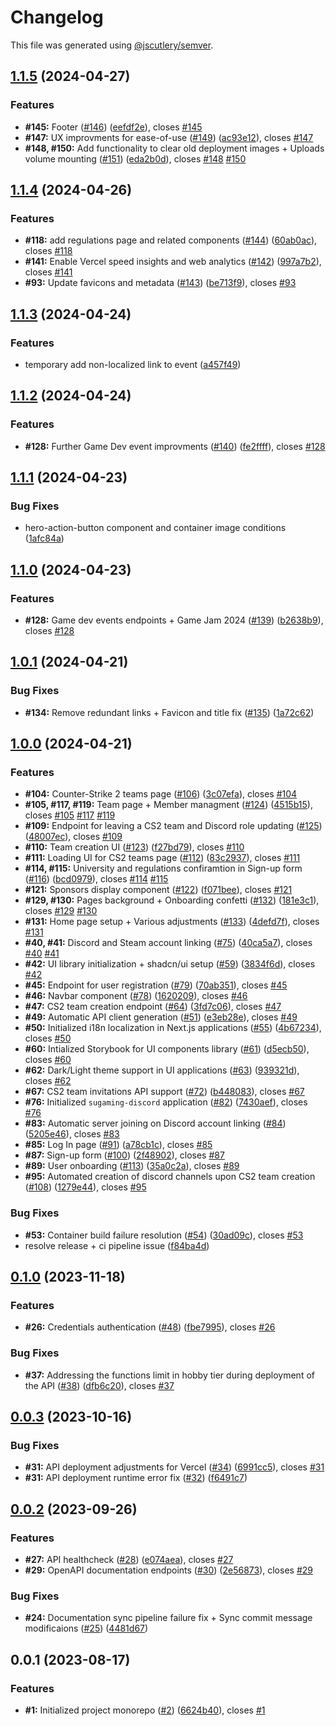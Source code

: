# Changelog

This file was generated using [@jscutlery/semver](https://github.com/jscutlery/semver).

## [1.1.5](https://github.com/fss-fmi/sugaming/compare/v1.1.4...v1.1.5) (2024-04-27)

### Features

- **#145:** Footer ([#146](https://github.com/fss-fmi/sugaming/issues/146)) ([eefdf2e](https://github.com/fss-fmi/sugaming/commit/eefdf2e636da53d949ad2cad57430791e64ae2fc)), closes [#145](https://github.com/fss-fmi/sugaming/issues/145)
- **#147:** UX improvments for ease-of-use ([#149](https://github.com/fss-fmi/sugaming/issues/149)) ([ac93e12](https://github.com/fss-fmi/sugaming/commit/ac93e1230dfc208a5913c5722109ec38e5f6fc2a)), closes [#147](https://github.com/fss-fmi/sugaming/issues/147)
- **#148, #150:** Add functionality to clear old deployment images + Uploads volume mounting ([#151](https://github.com/fss-fmi/sugaming/issues/151)) ([eda2b0d](https://github.com/fss-fmi/sugaming/commit/eda2b0d8fc7d077fb971cc2fcafc2deede902956)), closes [#148](https://github.com/fss-fmi/sugaming/issues/148) [#150](https://github.com/fss-fmi/sugaming/issues/150)

## [1.1.4](https://github.com/fss-fmi/sugaming/compare/v1.1.3...v1.1.4) (2024-04-26)

### Features

- **#118:** add regulations page and related components ([#144](https://github.com/fss-fmi/sugaming/issues/144)) ([60ab0ac](https://github.com/fss-fmi/sugaming/commit/60ab0ac8e5f1707617624bbe4535a89f133dd844)), closes [#118](https://github.com/fss-fmi/sugaming/issues/118)
- **#141:** Enable Vercel speed insights and web analytics ([#142](https://github.com/fss-fmi/sugaming/issues/142)) ([997a7b2](https://github.com/fss-fmi/sugaming/commit/997a7b2766b44f00f1ba56b626cef355f39fe799)), closes [#141](https://github.com/fss-fmi/sugaming/issues/141)
- **#93:** Update favicons and metadata ([#143](https://github.com/fss-fmi/sugaming/issues/143)) ([be713f9](https://github.com/fss-fmi/sugaming/commit/be713f9886f92c96de090125d7d89590e38a6055)), closes [#93](https://github.com/fss-fmi/sugaming/issues/93)

## [1.1.3](https://github.com/fss-fmi/sugaming/compare/v1.1.2...v1.1.3) (2024-04-24)

### Features

- temporary add non-localized link to event ([a457f49](https://github.com/fss-fmi/sugaming/commit/a457f493ecf05acf9f266c903d914cb36ee04573))

## [1.1.2](https://github.com/fss-fmi/sugaming/compare/v1.1.1...v1.1.2) (2024-04-24)

### Features

- **#128:** Further Game Dev event improvments ([#140](https://github.com/fss-fmi/sugaming/issues/140)) ([fe2ffff](https://github.com/fss-fmi/sugaming/commit/fe2ffffab15a1cf99d10ed5656edfa90a2f36989)), closes [#128](https://github.com/fss-fmi/sugaming/issues/128)

## [1.1.1](https://github.com/fss-fmi/sugaming/compare/v1.1.0...v1.1.1) (2024-04-23)

### Bug Fixes

- hero-action-button component and container image conditions ([1afc84a](https://github.com/fss-fmi/sugaming/commit/1afc84a27bb8c4a9c6e0436b686138f4717b884c))

## [1.1.0](https://github.com/fss-fmi/sugaming/compare/v1.0.1...v1.1.0) (2024-04-23)

### Features

- **#128:** Game dev events endpoints + Game Jam 2024 ([#139](https://github.com/fss-fmi/sugaming/issues/139)) ([b2638b9](https://github.com/fss-fmi/sugaming/commit/b2638b9968899453fad45107e838310d9eb8af81)), closes [#128](https://github.com/fss-fmi/sugaming/issues/128)

## [1.0.1](https://github.com/fss-fmi/sugaming/compare/v1.0.0...v1.0.1) (2024-04-21)

### Bug Fixes

- **#134:** Remove redundant links + Favicon and title fix ([#135](https://github.com/fss-fmi/sugaming/issues/135)) ([1a72c62](https://github.com/fss-fmi/sugaming/commit/1a72c6237271a2daabf3e4ee44809961a17f9431))

## [1.0.0](https://github.com/fss-fmi/sugaming/compare/v0.1.0...v1.0.0) (2024-04-21)

### Features

- **#104:** Counter-Strike 2 teams page ([#106](https://github.com/fss-fmi/sugaming/issues/106)) ([3c07efa](https://github.com/fss-fmi/sugaming/commit/3c07efaab04047683d6e87272083d3fa899bbe07)), closes [#104](https://github.com/fss-fmi/sugaming/issues/104)
- **#105, #117, #119:** Team page + Member managment ([#124](https://github.com/fss-fmi/sugaming/issues/124)) ([4515b15](https://github.com/fss-fmi/sugaming/commit/4515b15fd14346718b20ce662fa9649f15cf5e2c)), closes [#105](https://github.com/fss-fmi/sugaming/issues/105) [#117](https://github.com/fss-fmi/sugaming/issues/117) [#119](https://github.com/fss-fmi/sugaming/issues/119)
- **#109:** Endpoint for leaving a CS2 team and Discord role updating ([#125](https://github.com/fss-fmi/sugaming/issues/125)) ([48007ec](https://github.com/fss-fmi/sugaming/commit/48007ecea18614676e261d0815d5d3344603abda)), closes [#109](https://github.com/fss-fmi/sugaming/issues/109)
- **#110:** Team creation UI ([#123](https://github.com/fss-fmi/sugaming/issues/123)) ([f27bd79](https://github.com/fss-fmi/sugaming/commit/f27bd79f065adaffd499f28ef03598ec92a30f82)), closes [#110](https://github.com/fss-fmi/sugaming/issues/110)
- **#111:** Loading UI for CS2 teams page ([#112](https://github.com/fss-fmi/sugaming/issues/112)) ([83c2937](https://github.com/fss-fmi/sugaming/commit/83c293740da14aa01931b336f1947370ef520081)), closes [#111](https://github.com/fss-fmi/sugaming/issues/111)
- **#114, #115:** University and regulations confiramtion in Sign-up form ([#116](https://github.com/fss-fmi/sugaming/issues/116)) ([bcd0979](https://github.com/fss-fmi/sugaming/commit/bcd0979e662497d7a6b4fbdeeac17d469c6b2115)), closes [#114](https://github.com/fss-fmi/sugaming/issues/114) [#115](https://github.com/fss-fmi/sugaming/issues/115)
- **#121:** Sponsors display component ([#122](https://github.com/fss-fmi/sugaming/issues/122)) ([f071bee](https://github.com/fss-fmi/sugaming/commit/f071bee2ec0961a0a1e153bae468ad2ee5a7b6f8)), closes [#121](https://github.com/fss-fmi/sugaming/issues/121)
- **#129, #130:** Pages background + Onboarding confetti ([#132](https://github.com/fss-fmi/sugaming/issues/132)) ([181e3c1](https://github.com/fss-fmi/sugaming/commit/181e3c1849168ab73d3c8b23c1cbf5c0a222a969)), closes [#129](https://github.com/fss-fmi/sugaming/issues/129) [#130](https://github.com/fss-fmi/sugaming/issues/130)
- **#131:** Home page setup + Various adjustments ([#133](https://github.com/fss-fmi/sugaming/issues/133)) ([4defd7f](https://github.com/fss-fmi/sugaming/commit/4defd7fbef7f6b54d0cd9432654735e09a2f9131)), closes [#131](https://github.com/fss-fmi/sugaming/issues/131)
- **#40, #41:** Discord and Steam account linking ([#75](https://github.com/fss-fmi/sugaming/issues/75)) ([40ca5a7](https://github.com/fss-fmi/sugaming/commit/40ca5a7fc4f56ab8080a1fe5a21cf8c0e9506771)), closes [#40](https://github.com/fss-fmi/sugaming/issues/40) [#41](https://github.com/fss-fmi/sugaming/issues/41)
- **#42:** UI library initialization + shadcn/ui setup ([#59](https://github.com/fss-fmi/sugaming/issues/59)) ([3834f6d](https://github.com/fss-fmi/sugaming/commit/3834f6d5f9af796c017b79d0e409a91989cc198a)), closes [#42](https://github.com/fss-fmi/sugaming/issues/42)
- **#45:** Endpoint for user registration ([#79](https://github.com/fss-fmi/sugaming/issues/79)) ([70ab351](https://github.com/fss-fmi/sugaming/commit/70ab35158df8b01226cbc663398077f6dbc00b65)), closes [#45](https://github.com/fss-fmi/sugaming/issues/45)
- **#46:** Navbar component ([#78](https://github.com/fss-fmi/sugaming/issues/78)) ([1620209](https://github.com/fss-fmi/sugaming/commit/16202094dae8733c281fae39d8202e79418f2709)), closes [#46](https://github.com/fss-fmi/sugaming/issues/46)
- **#47:** CS2 team creation endpoint ([#64](https://github.com/fss-fmi/sugaming/issues/64)) ([3fd7c06](https://github.com/fss-fmi/sugaming/commit/3fd7c06ed74a9db1cb6a4fb77bcb72fa83a4b80e)), closes [#47](https://github.com/fss-fmi/sugaming/issues/47)
- **#49:** Automatic API client generation ([#51](https://github.com/fss-fmi/sugaming/issues/51)) ([e3eb28e](https://github.com/fss-fmi/sugaming/commit/e3eb28e795253a920aa1cf5ed709673a7e927985)), closes [#49](https://github.com/fss-fmi/sugaming/issues/49)
- **#50:** Initialized i18n localization in Next.js applications ([#55](https://github.com/fss-fmi/sugaming/issues/55)) ([4b67234](https://github.com/fss-fmi/sugaming/commit/4b67234a805743746df967db536c008da429b250)), closes [#50](https://github.com/fss-fmi/sugaming/issues/50)
- **#60:** Intialized Storybook for UI components library ([#61](https://github.com/fss-fmi/sugaming/issues/61)) ([d5ecb50](https://github.com/fss-fmi/sugaming/commit/d5ecb506228190160b06332f87b62f71ebbb4363)), closes [#60](https://github.com/fss-fmi/sugaming/issues/60)
- **#62:** Dark/Light theme support in UI applications ([#63](https://github.com/fss-fmi/sugaming/issues/63)) ([939321d](https://github.com/fss-fmi/sugaming/commit/939321dd25123b46530d8da596d40fd28e48e4e5)), closes [#62](https://github.com/fss-fmi/sugaming/issues/62)
- **#67:** CS2 team invitations API support ([#72](https://github.com/fss-fmi/sugaming/issues/72)) ([b448083](https://github.com/fss-fmi/sugaming/commit/b448083088be9545fee30f1c7e7f0ae99a3a2123)), closes [#67](https://github.com/fss-fmi/sugaming/issues/67)
- **#76:** Initialized `sugaming-discord` application ([#82](https://github.com/fss-fmi/sugaming/issues/82)) ([7430aef](https://github.com/fss-fmi/sugaming/commit/7430aef5ed5b8433fbb18857646f4a0f96701e16)), closes [#76](https://github.com/fss-fmi/sugaming/issues/76)
- **#83:** Automatic server joining on Discord account linking ([#84](https://github.com/fss-fmi/sugaming/issues/84)) ([5205e46](https://github.com/fss-fmi/sugaming/commit/5205e469a9aeb3f30aa882d4b4f496c21756771b)), closes [#83](https://github.com/fss-fmi/sugaming/issues/83)
- **#85:** Log In page ([#91](https://github.com/fss-fmi/sugaming/issues/91)) ([a78cb1c](https://github.com/fss-fmi/sugaming/commit/a78cb1c5f6c93f8eb96d77c031b6deb5289282af)), closes [#85](https://github.com/fss-fmi/sugaming/issues/85)
- **#87:** Sign-up form ([#100](https://github.com/fss-fmi/sugaming/issues/100)) ([2f48902](https://github.com/fss-fmi/sugaming/commit/2f48902501eadc15f725e6f60929830655905c97)), closes [#87](https://github.com/fss-fmi/sugaming/issues/87)
- **#89:** User onboarding ([#113](https://github.com/fss-fmi/sugaming/issues/113)) ([35a0c2a](https://github.com/fss-fmi/sugaming/commit/35a0c2a768f44e9b59b7f0e016d70d421cba2124)), closes [#89](https://github.com/fss-fmi/sugaming/issues/89)
- **#95:** Automated creation of discord channels upon CS2 team creation ([#108](https://github.com/fss-fmi/sugaming/issues/108)) ([1279e44](https://github.com/fss-fmi/sugaming/commit/1279e441f040fa9a886057286e75c1fcfa2d10b1)), closes [#95](https://github.com/fss-fmi/sugaming/issues/95)

### Bug Fixes

- **#53:** Container build failure resolution ([#54](https://github.com/fss-fmi/sugaming/issues/54)) ([30ad09c](https://github.com/fss-fmi/sugaming/commit/30ad09cae539f98276650def91765741874b01cc)), closes [#53](https://github.com/fss-fmi/sugaming/issues/53)
- resolve release + ci pipeline issue ([f84ba4d](https://github.com/fss-fmi/sugaming/commit/f84ba4db99e34985e41c9d073b2082b7cc7038e7))

## [0.1.0](https://github.com/fss-fmi/sugaming/compare/v0.0.3...v0.1.0) (2023-11-18)

### Features

- **#26:** Credentials authentication ([#48](https://github.com/fss-fmi/sugaming/issues/48)) ([fbe7995](https://github.com/fss-fmi/sugaming/commit/fbe79953aaa709f1642b80839a9d7b0105e93ca6)), closes [#26](https://github.com/fss-fmi/sugaming/issues/26)

### Bug Fixes

- **#37:** Addressing the functions limit in hobby tier during deployment of the API ([#38](https://github.com/fss-fmi/sugaming/issues/38)) ([dfb6c20](https://github.com/fss-fmi/sugaming/commit/dfb6c20a42ee232a17ac344ad0069392c39e12a3)), closes [#37](https://github.com/fss-fmi/sugaming/issues/37)

## [0.0.3](https://github.com/fss-fmi/sugaming/compare/v0.0.2...v0.0.3) (2023-10-16)

### Bug Fixes

- **#31:** API deployment adjustments for Vercel ([#34](https://github.com/fss-fmi/sugaming/issues/34)) ([6991cc5](https://github.com/fss-fmi/sugaming/commit/6991cc58c0fbe8e4c41e5e74cf20e97add95955a)), closes [#31](https://github.com/fss-fmi/sugaming/issues/31)
- **#31:** API deployment runtime error fix ([#32](https://github.com/fss-fmi/sugaming/issues/32)) ([f6491c7](https://github.com/fss-fmi/sugaming/commit/f6491c7d4b54fabd0dc15133b72017f4dc5614a4))

## [0.0.2](https://github.com/fss-fmi/sugaming/compare/v0.0.1...v0.0.2) (2023-09-26)

### Features

- **#27:** API healthcheck ([#28](https://github.com/fss-fmi/sugaming/issues/28)) ([e074aea](https://github.com/fss-fmi/sugaming/commit/e074aea5d679b80d0a21efb8e10758002fa64d8c)), closes [#27](https://github.com/fss-fmi/sugaming/issues/27)
- **#29:** OpenAPI documentation endpoints ([#30](https://github.com/fss-fmi/sugaming/issues/30)) ([2e56873](https://github.com/fss-fmi/sugaming/commit/2e56873bd83060f177a809117a237785e10989e5)), closes [#29](https://github.com/fss-fmi/sugaming/issues/29)

### Bug Fixes

- **#24:** Documentation sync pipeline failure fix + Sync commit message modificaions ([#25](https://github.com/fss-fmi/sugaming/issues/25)) ([4481d67](https://github.com/fss-fmi/sugaming/commit/4481d679fc5ef784cc0d197ee10067f8bd0ac922))

## 0.0.1 (2023-08-17)

### Features

- **#1:** Initialized project monorepo ([#2](https://github.com/fss-fmi/sugaming/issues/2)) ([6624b40](https://github.com/fss-fmi/sugaming/commit/6624b4023551f7959f88f2d0c6c2e535c58bf6db)), closes [#1](https://github.com/fss-fmi/sugaming/issues/1)
